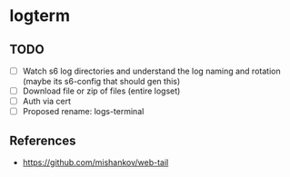 # logterm

## TODO

- [ ] Watch s6 log directories and understand the log naming and rotation (maybe its s6-config that should gen this)
- [ ] Download file or zip of files (entire logset)
- [ ] Auth via cert
- [ ] Proposed rename: logs-terminal

## References

- https://github.com/mishankov/web-tail